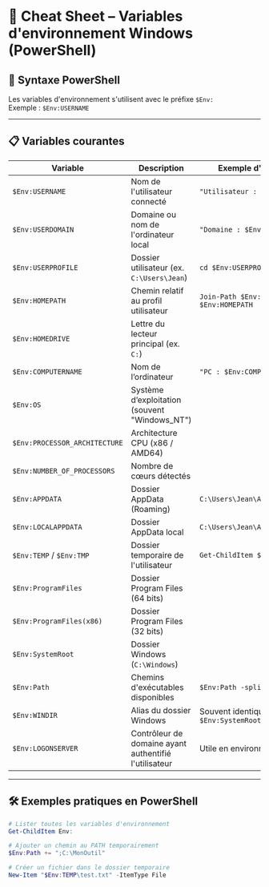 # 🧠 Cheat Sheet – Variables d'environnement Windows (PowerShell)

## 🔹 Syntaxe PowerShell
Les variables d'environnement s'utilisent avec le préfixe `$Env:`  
Exemple : `$Env:USERNAME`

---

## 📋 Variables courantes

| Variable                    | Description                                                | Exemple d'utilisation                          |
|-----------------------------|------------------------------------------------------------|------------------------------------------------|
| `$Env:USERNAME`             | Nom de l'utilisateur connecté                              | `"Utilisateur : $Env:USERNAME"`               |
| `$Env:USERDOMAIN`           | Domaine ou nom de l'ordinateur local                       | `"Domaine : $Env:USERDOMAIN"`                 |
| `$Env:USERPROFILE`          | Dossier utilisateur (ex. `C:\Users\Jean`)                  | `cd $Env:USERPROFILE`                         |
| `$Env:HOMEPATH`             | Chemin relatif au profil utilisateur                       | `Join-Path $Env:HOMEDRIVE $Env:HOMEPATH`      |
| `$Env:HOMEDRIVE`            | Lettre du lecteur principal (ex. `C:`)                     |                                                |
| `$Env:COMPUTERNAME`         | Nom de l’ordinateur                                        | `"PC : $Env:COMPUTERNAME"`                    |
| `$Env:OS`                   | Système d’exploitation (souvent "Windows_NT")              |                                                |
| `$Env:PROCESSOR_ARCHITECTURE` | Architecture CPU (x86 / AMD64)                         |                                                |
| `$Env:NUMBER_OF_PROCESSORS`| Nombre de cœurs détectés                                   |                                                |
| `$Env:APPDATA`              | Dossier AppData (Roaming)                                  | `C:\Users\Jean\AppData\Roaming`               |
| `$Env:LOCALAPPDATA`         | Dossier AppData local                                      | `C:\Users\Jean\AppData\Local`                 |
| `$Env:TEMP` / `$Env:TMP`    | Dossier temporaire de l'utilisateur                        | `Get-ChildItem $Env:TEMP`                     |
| `$Env:ProgramFiles`         | Dossier Program Files (64 bits)                            |                                                |
| `$Env:ProgramFiles(x86)`    | Dossier Program Files (32 bits)                            |                                                |
| `$Env:SystemRoot`           | Dossier Windows (`C:\Windows`)                             |                                                |
| `$Env:Path`                 | Chemins d'exécutables disponibles                          | `$Env:Path -split ";"`                        |
| `$Env:WINDIR`               | Alias du dossier Windows                                   | Souvent identique à `$Env:SystemRoot`         |
| `$Env:LOGONSERVER`          | Contrôleur de domaine ayant authentifié l'utilisateur      | Utile en environnement AD                     |

---

## 🛠️ Exemples pratiques en PowerShell

```powershell
# Lister toutes les variables d'environnement
Get-ChildItem Env:

# Ajouter un chemin au PATH temporairement
$Env:Path += ";C:\MonOutil"

# Créer un fichier dans le dossier temporaire
New-Item "$Env:TEMP\test.txt" -ItemType File
